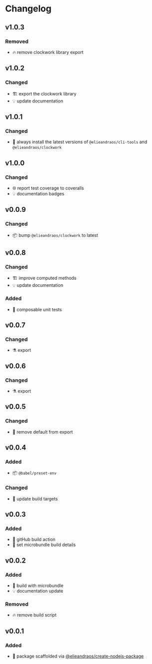 # Changelog
## v1.0.3
### Removed
- :fire: remove clockwork library export

## v1.0.2
### Changed
- :building_construction: export the clockwork library
- :bulb: update documentation

## v1.0.1
### Changed
- :bookmark: always install the latest versions of `@elieandraos/cli-tools` and `@elieandraos/clockwork`

## v1.0.0
### Changed
- :globe_with_meridians: report test coverage to coveralls
- :bulb: documentation badges

## v0.0.9
### Changed
- :package: bump `@elieandraos/clockwork` to latest

## v0.0.8
### Changed
- :building_construction: improve computed methods
- :bulb: update documentation
### Added
- :test_tube: composable unit tests

## v0.0.7
### Changed
- :alembic: export
 
## v0.0.6
### Changed
- :alembic: export

## v0.0.5
### Changed
- :bug: remove default from export

## v0.0.4
### Added
- :package: `@babel/preset-env`
### Changed
- :hammer: update build targets

## v0.0.3
### Added
- :construction_worker: gitHub build action
- :hammer: set microbundle build details

## v0.0.2
### Added
- :green_heart: build with microbundle
- :bulb: documentation update

### Removed
- :fire: remove build script

## v0.0.1
### Added
- :tada: package scaffolded via [@elieandraos/create-nodejs-package](https://github.com/elieandraos/create-nodejs-package)